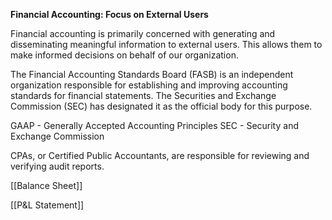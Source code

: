 **Financial Accounting: Focus on External Users**

Financial accounting is primarily concerned with generating and disseminating meaningful information to external users. This allows them to make informed decisions on behalf of our organization.

The Financial Accounting Standards Board (FASB) is an independent organization responsible for establishing and improving accounting standards for financial statements. The Securities and Exchange Commission (SEC) has designated it as the official body for this purpose.

GAAP - Generally Accepted Accounting Principles
SEC - Security and Exchange Commission

CPAs, or Certified Public Accountants, are responsible for reviewing and verifying audit reports.

[[Balance Sheet]]

[[P&L Statement]]


